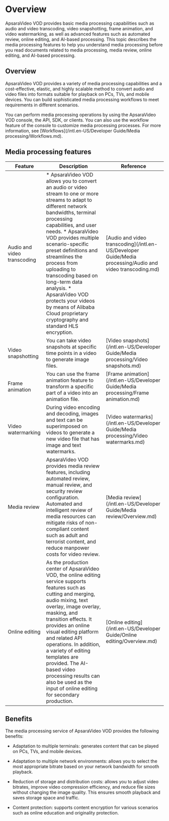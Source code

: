 Overview 
=============================

ApsaraVideo VOD provides basic media processing capabilities such as audio and video transcoding, video snapshotting, frame animation, and video watermarking, as well as advanced features such as automated review, online editing, and AI-based processing. This topic describes the media processing features to help you understand media processing before you read documents related to media processing, media review, online editing, and AI-based processing.

Overview 
-----------------------------

ApsaraVideo VOD provides a variety of media processing capabilities and a cost-effective, elastic, and highly scalable method to convert audio and video files into formats suitable for playback on PCs, TVs, and mobile devices. You can build sophisticated media processing workflows to meet requirements in different scenarios.

You can perform media processing operations by using the ApsaraVideo VOD console, the API, SDK, or clients. You can also use the workflow feature of the console to customize media processing processes. For more information, see [Workflows](/intl.en-US/Developer Guide/Media processing/Workflows.md).

Media processing features 
----------------------------------------------



|           Feature           |                                                                                                                                                                                                                                                                                                Description                                                                                                                                                                                                                                                                                                 |                                                         Reference                                                          |
|-----------------------------|------------------------------------------------------------------------------------------------------------------------------------------------------------------------------------------------------------------------------------------------------------------------------------------------------------------------------------------------------------------------------------------------------------------------------------------------------------------------------------------------------------------------------------------------------------------------------------------------------------|----------------------------------------------------------------------------------------------------------------------------|
| Audio and video transcoding | * ApsaraVideo VOD allows you to convert an audio or video stream to one or more streams to adapt to different network bandwidths, terminal processing capabilities, and user needs.   * ApsaraVideo VOD provides multiple scenario-specific preset definitions and streamlines the process from uploading to transcoding based on long-term data analysis.   * ApsaraVideo VOD protects your videos by means of Alibaba Cloud proprietary cryptography and standard HLS encryption.    | [Audio and video transcoding](/intl.en-US/Developer Guide/Media processing/Audio and video transcoding.md) |
| Video snapshotting          | You can take video snapshots at specific time points in a video to generate image files.                                                                                                                                                                                                                                                                                                                                                                                                                                                                                                                   | [Video snapshots](/intl.en-US/Developer Guide/Media processing/Video snapshots.md)                         |
| Frame animation             | You can use the frame animation feature to transform a specific part of a video into an animation file.                                                                                                                                                                                                                                                                                                                                                                                                                                                                                                    | [Frame animation](/intl.en-US/Developer Guide/Media processing/Frame animation.md)                         |
| Video watermarking          | During video encoding and decoding, images and text can be superimposed on videos to generate a new video file that has image and text watermarks.                                                                                                                                                                                                                                                                                                                                                                                                                                                         | [Video watermarks](/intl.en-US/Developer Guide/Media processing/Video watermarks.md)                       |
| Media review                | ApsaraVideo VOD provides media review features, including automated review, manual review, and security review configuration. Automated and intelligent review of media resources can mitigate risks of non-compliant content such as adult and terrorist content, and reduce manpower costs for video review.                                                                                                                                                                                                                                                                                             | [Media review](/intl.en-US/Developer Guide/Media review/Overview.md)                                       |
| Online editing              | As the production center of ApsaraVideo VOD, the online editing service supports features such as cutting and merging, audio mixing, text overlay, image overlay, masking, and transition effects. It provides an online visual editing platform and related API operations. In addition, a variety of editing templates are provided. The AI-based video processing results can also be used as the input of online editing for secondary production.                                                                                                                                     | [Online editing](/intl.en-US/Developer Guide/Online editing/Overview.md)                                   |



Benefits 
-----------------------------

The media processing service of ApsaraVideo VOD provides the following benefits:

* Adaptation to multiple terminals: generates content that can be played on PCs, TVs, and mobile devices.

  

* Adaptation to multiple network environments: allows you to select the most appropriate bitrate based on your network bandwidth for smooth playback.

  

* Reduction of storage and distribution costs: allows you to adjust video bitrates, improve video compression efficiency, and reduce file sizes without changing the image quality. This ensures smooth playback and saves storage space and traffic.

  

* Content protection: supports content encryption for various scenarios such as online education and originality protection.

  



